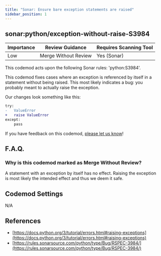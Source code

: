```yaml
---
title: "Sonar: Ensure bare exception statements are raised"
sidebar_position: 1
---
```


## sonar:python/exception-without-raise-S3984

| Importance | Review Guidance      | Requires Scanning Tool |
|------------|----------------------|------------------------|
| Low        | Merge Without Review | Yes (Sonar)            |

This codemod acts upon the following Sonar rules: 'python:S3984'.

This codemod fixes cases where an exception is referenced by itself in a statement without being raised. This most likely indicates a bug: you probably meant to actually raise the exception. 

Our changes look something like this:
```diff
try:
-   ValueError
+   raise ValueError
except:
    pass
```

If you have feedback on this codemod, [please let us know](mailto:feedback@pixee.ai)!

## F.A.Q.

### Why is this codemod marked as Merge Without Review?

A statement with an exception by itself has no effect. Raising the exception is most likely the intended effect and thus we deem it safe.

## Codemod Settings

N/A

## References

* [https://docs.python.org/3/tutorial/errors.html#raising-exceptions](https://docs.python.org/3/tutorial/errors.html#raising-exceptions)
* [https://rules.sonarsource.com/python/type/Bug/RSPEC-3984/](https://rules.sonarsource.com/python/type/Bug/RSPEC-3984/)
